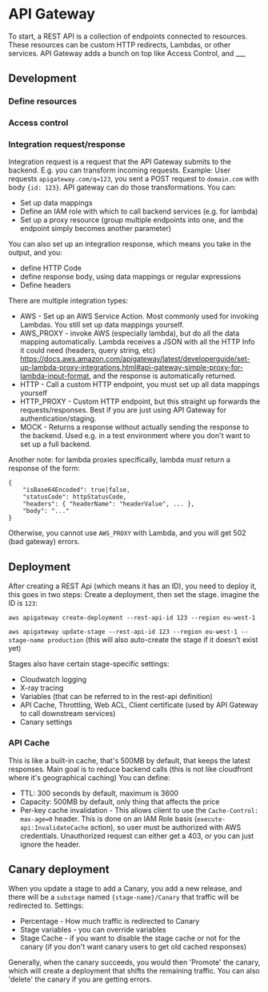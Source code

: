 # API Gateway

To start, a REST API is a collection of endpoints connected to resources. These resources can be custom HTTP redirects, Lambdas, or other services. API Gateway adds a bunch on top like Access Control, and ___

## Development

### Define resources

### Access control

### Integration request/response

Integration request is a request that the API Gateway submits to the backend. E.g. you can transform incoming requests. Example: User requests `apigateway.com/q=123`, you sent a POST request to `domain.com` with body `{id: 123}`. API gateway can do those transformations. You can:

- Set up data mappings
- Define an IAM role with which to call backend services (e.g. for lambda)
- Set up a proxy resource (group multiple endpoints into one, and the endpoint simply becomes another parameter)

You can also set up an integration response, which means you take in the output, and you:
- define HTTP Code
- define response body, using data mappings or regular expressions
- Define headers

There are multiple integration types:

- AWS - Set up an AWS Service Action. Most commonly used for invoking Lambdas. You still set up data mappings yourself.
- AWS_PROXY - invoke AWS (especially lambda), but do all the data mapping automatically. Lambda receives a JSON with all the HTTP Info it could need (headers, query string, etc) <https://docs.aws.amazon.com/apigateway/latest/developerguide/set-up-lambda-proxy-integrations.html#api-gateway-simple-proxy-for-lambda-input-format>, and the response is automatically returned.
- HTTP - Call a custom HTTP endpoint, you must set up all data mappings yourself
- HTTP_PROXY - Custom HTTP endpoint, but this straight up forwards the requests/responses. Best if you are just using API Gateway for authentication/staging.
- MOCK - Returns a response without actually sending the response to the backend. Used e.g. in a test environment where you don't want to set up a full backend.

Another note: for lambda proxies specifically, lambda *must* return a response of the form:

```
{
    "isBase64Encoded": true|false,
    "statusCode": httpStatusCode,
    "headers": { "headerName": "headerValue", ... },
    "body": "..."
}
```

Otherwise, you cannot use `AWS_PROXY` with Lambda, and you will get 502 (bad gateway) errors.

## Deployment

After creating a REST Api (which means it has an ID), you need to deploy it, this goes in two steps: Create a deployment, then set the stage. imagine the ID is `123`:

`aws apigateway create-deployment --rest-api-id 123 --region eu-west-1`

`aws apigateway update-stage --rest-api-id 123 --region eu-west-1 --stage-name production` (this will also auto-create the stage if it doesn't exist yet)

Stages also have certain stage-specific settings:
- Cloudwatch logging
- X-ray tracing
- Variables (that can be referred to in the rest-api definition)
- API Cache, Throttling, Web ACL, Client certificate (used by API Gateway to call downstream services)
- Canary settings

### API Cache

This is like a built-in cache, that's 500MB by default, that keeps the latest responses. Main goal is to reduce backend calls (this is not like cloudfront where it's geographical caching) You can define:

- TTL: 300 seconds by default, maximum is 3600
- Capacity: 500MB by default, only thing that affects the price
- Per-key cache invalidation - This allows client to use the `Cache-Control: max-age=0` header. This is done on an IAM Role basis (`execute-api:InvalidateCache` action), so user must be authorized with AWS credentials. Unauthorized request can either get a 403, or you can just ignore the header.

## Canary deployment

When you update a stage to add a Canary, you add a new release, and there will be a `substage` named `{stage-name}/Canary` that traffic will be redirected to. Settings:

- Percentage - How much traffic is redirected to Canary
- Stage variables - you can override variables
- Stage Cache - if you want to disable the stage cache or not for the canary (if you don't want canary users to get old cached responses)

Generally, when the canary succeeds, you would then 'Promote' the canary, which will create a deployment that shifts the remaining traffic. You can also 'delete' the canary if you are getting errors.